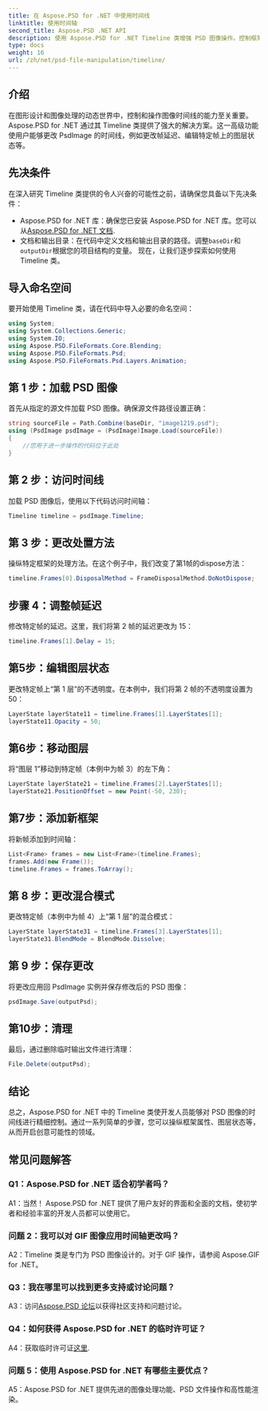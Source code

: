 ```yaml
---
title: 在 Aspose.PSD for .NET 中使用时间线
linktitle: 使用时间轴
second_title: Aspose.PSD .NET API
description: 使用 Aspose.PSD for .NET Timeline 类增强 PSD 图像操作。控制框架属性、图层状态并轻松释放创意可能性。
type: docs
weight: 16
url: /zh/net/psd-file-manipulation/timeline/
---
```

## 介绍
在图形设计和图像处理的动态世界中，控制和操作图像时间线的能力至关重要。 Aspose.PSD for .NET 通过其 Timeline 类提供了强大的解决方案。这一高级功能使用户能够更改 PsdImage 的时间线，例如更改帧延迟、编辑特定帧上的图层状态等。
## 先决条件
在深入研究 Timeline 类提供的令人兴奋的可能性之前，请确保您具备以下先决条件：
-  Aspose.PSD for .NET 库：确保您已安装 Aspose.PSD for .NET 库。您可以从[Aspose.PSD for .NET 文档](https://reference.aspose.com/psd/net/).
- 文档和输出目录：在代码中定义文档和输出目录的路径。调整`baseDir`和`outputDir`根据您的项目结构的变量。
现在，让我们逐步探索如何使用 Timeline 类。
## 导入命名空间
要开始使用 Timeline 类，请在代码中导入必要的命名空间：
```csharp
using System;
using System.Collections.Generic;
using System.IO;
using Aspose.PSD.FileFormats.Core.Blending;
using Aspose.PSD.FileFormats.Psd;
using Aspose.PSD.FileFormats.Psd.Layers.Animation;
```
## 第 1 步：加载 PSD 图像
首先从指定的源文件加载 PSD 图像。确保源文件路径设置正确：
```csharp
string sourceFile = Path.Combine(baseDir, "image1219.psd");
using (PsdImage psdImage = (PsdImage)Image.Load(sourceFile))
{
    //您用于进一步操作的代码位于此处
}
```
## 第 2 步：访问时间线
加载 PSD 图像后，使用以下代码访问时间轴：
```csharp
Timeline timeline = psdImage.Timeline;
```
## 第 3 步：更改处置方法
操纵特定框架的处理方法。在这个例子中，我们改变了第1帧的dispose方法：
```csharp
timeline.Frames[0].DisposalMethod = FrameDisposalMethod.DoNotDispose;
```
## 步骤 4：调整帧延迟
修改特定帧的延迟。这里，我们将第 2 帧的延迟更改为 15：
```csharp
timeline.Frames[1].Delay = 15;
```
## 第5步：编辑图层状态
更改特定帧上“第 1 层”的不透明度。在本例中，我们将第 2 帧的不透明度设置为 50：
```csharp
LayerState layerState11 = timeline.Frames[1].LayerStates[1];
layerState11.Opacity = 50;
```
## 第6步：移动图层
将“图层 1”移动到特定帧（本例中为帧 3）的左下角：
```csharp
LayerState layerState21 = timeline.Frames[2].LayerStates[1];
layerState21.PositionOffset = new Point(-50, 230);
```
## 第7步：添加新框架
将新帧添加到时间轴：
```csharp
List<Frame> frames = new List<Frame>(timeline.Frames);
frames.Add(new Frame());
timeline.Frames = frames.ToArray();
```
## 第 8 步：更改混合模式
更改特定帧（本例中为帧 4）上“第 1 层”的混合模式：
```csharp
LayerState layerState31 = timeline.Frames[3].LayerStates[1];
layerState31.BlendMode = BlendMode.Dissolve;
```
## 第 9 步：保存更改
将更改应用回 PsdImage 实例并保存修改后的 PSD 图像：
```csharp
psdImage.Save(outputPsd);
```
## 第10步：清理
最后，通过删除临时输出文件进行清理：
```csharp
File.Delete(outputPsd);
```
## 结论

总之，Aspose.PSD for .NET 中的 Timeline 类使开发人员能够对 PSD 图像的时间线进行精细控制。通过一系列简单的步骤，您可以操纵框架属性、图层状态等，从而开启创意可能性的领域。

## 常见问题解答

### Q1：Aspose.PSD for .NET 适合初学者吗？

A1：当然！ Aspose.PSD for .NET 提供了用户友好的界面和全面的文档，使初学者和经验丰富的开发人员都可以使用它。

### 问题 2：我可以对 GIF 图像应用时间轴更改吗？

A2：Timeline 类是专门为 PSD 图像设计的。对于 GIF 操作，请参阅 Aspose.GIF for .NET。

### Q3：我在哪里可以找到更多支持或讨论问题？

 A3：访问[Aspose.PSD 论坛](https://forum.aspose.com/c/psd/34)以获得社区支持和问题讨论。

### Q4：如何获得 Aspose.PSD for .NET 的临时许可证？

 A4：获取临时许可证[这里](https://purchase.aspose.com/temporary-license/).

### 问题 5：使用 Aspose.PSD for .NET 有哪些主要优点？

A5：Aspose.PSD for .NET 提供先进的图像处理功能、PSD 文件操作和高性能渲染。
